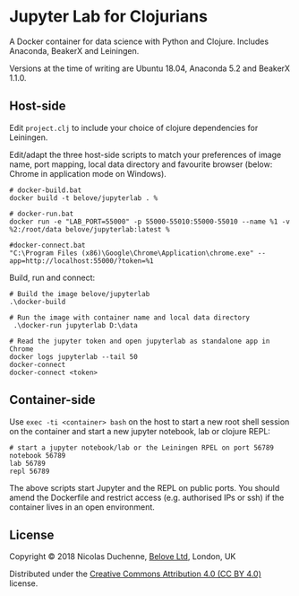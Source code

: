 # Jupyter Lab for Clojurians

A Docker container for data science with Python and Clojure. 
Includes Anaconda, BeakerX and Leiningen. 

Versions at the time of writing are Ubuntu 18.04, 
Anaconda 5.2 and BeakerX 1.1.0. 

## Host-side 

Edit `project.clj` to include your choice of clojure 
dependencies for Leiningen.

Edit/adapt the three host-side scripts to match your preferences
of image name, port mapping, local data directory and favourite 
browser (below: Chrome in application mode on Windows).

```shell
# docker-build.bat
docker build -t belove/jupyterlab . %

# docker-run.bat
docker run -e "LAB_PORT=55000" -p 55000-55010:55000-55010 --name %1 -v %2:/root/data belove/jupyterlab:latest %

#docker-connect.bat
"C:\Program Files (x86)\Google\Chrome\Application\chrome.exe" --app=http://localhost:55000/?token=%1
```

Build, run and connect:

```shell
# Build the image belove/jupyterlab 
.\docker-build

# Run the image with container name and local data directory
 .\docker-run jupyterlab D:\data
 
# Read the jupyter token and open jupyterlab as standalone app in Chrome
docker logs jupyterlab --tail 50
docker-connect
docker-connect <token>
```

## Container-side

Use `exec -ti <container> bash` on the host to start a 
new root shell session on the container and start a new 
jupyter notebook, lab or clojure REPL:

```shell
# start a jupyter notebook/lab or the Leiningen RPEL on port 56789
notebook 56789
lab 56789
repl 56789
```

The above scripts start Jupyter and the REPL on public ports. 
You should amend the Dockerfile and restrict access 
(e.g. authorised IPs or ssh) if the container lives 
in an open environment.

## License

Copyright © 2018 Nicolas Duchenne, [Belove Ltd](https://www.belove.co.uk), London, UK

Distributed under the 
[Creative Commons Attribution 4.0 (CC BY 4.0)](https://creativecommons.org/licenses/by/4.0/) 
license.
